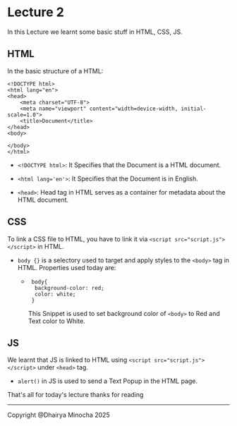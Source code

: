 # Lecture 2
In this Lecture we learnt some basic stuff in HTML, CSS, JS.

## HTML
In the basic structure of a HTML:

```
<!DOCTYPE html>
<html lang="en">
<head>
    <meta charset="UTF-8">
    <meta name="viewport" content="width=device-width, initial-scale=1.0">
    <title>Document</title>
</head>
<body>
    
</body>
</html>
```

- `<!DOCTYPE html>`: It Specifies that the Document is a HTML document.

- `<html lang='en'>`: It Specifies that the Document is in English.
- `<head>`: Head tag in HTML serves as a container for metadata about the HTML document. 


## CSS
 To link a CSS file to HTML, you have to link it via `<script src="script.js"></script>` in HTML. 

 - `body {}` is a selectory used to target and apply styles to the `<body>` tag in HTML. Properties used today are:
     - ``` 
        body{
         background-color: red;
         color: white;
        } 
        ``` 
        This Snippet is used to set background color of `<body>` to Red and Text color to White.
 
## JS
 
We learnt that JS is linked to HTML using `<script src="script.js"></script>` under `<head>` tag.

- `alert()` in JS is used to send a Text Popup in the HTML page. 




That's all for today's lecture thanks for reading

---
Copyright @Dhairya Minocha 2025